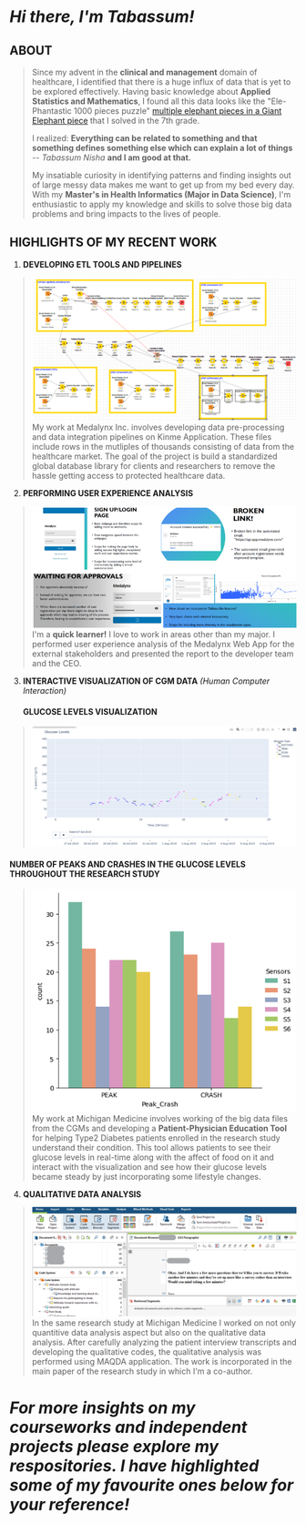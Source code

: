 # *Hi there, I'm Tabassum!*

## **ABOUT**
> Since my advent in the **clinical and management** domain of healthcare, I identified that there is a huge influx of data that is yet to be explored effectively. 
> Having basic knowledge about **Applied Statistics and Mathematics**, I found all this data looks like the "Ele-Phantastic 1000 pieces puzzle" [multiple elephant 
> pieces in a Giant Elephant piece](https://www.amazon.com/Ele-Phantastic-1000-pc-Jigsaw-Puzzle/dp/B004HK6BL6/ref=as_li_ss_tl?_encoding=UTF8&pd_rd_i=B004HK6BL6&pd_rd_r=9761960c-0f86-11e9-81fe-4da2503c3c0e&pd_rd_w=mSuow&pd_rd_wg=Hl2sh&pf_rd_p=18bb0b78-4200-49b9-ac91-f141d61a1780&pf_rd_r=WAD926SEW7SVXNMCV35X&psc=1&refRID=WAD926SEW7SVXNMCV35X&linkCode=sl1&tag=mybuclisjou-20&linkId=5a0bdf477cfe6dc46b4ecc22b793e6cb&language=en_US) that I solved in the 7th grade.
> 
> I realized:
  > **Everything can be related to something and that something defines something else which can explain a lot of things** -- *Tabassum Nisha* **and I am good at 
  > that.** 
> 
> My insatiable curiosity in identifying patterns and finding insights out of large messy data makes me want to get up from my bed every day. With my **Master's in 
> Health Informatics (Major in Data Science)**, I'm enthusiastic to apply my knowledge and skills to solve those big data problems and bring impacts to the lives of 
> people. 

## **HIGHLIGHTS OF MY RECENT WORK**
1. **DEVELOPING ETL TOOLS AND PIPELINES** 
> ![alt text](https://github.com/tabbie-hash/tabbie-hash/blob/main/Knime%20workflow.png)
> My work at Medalynx Inc. involves developing data pre-processing and data integration pipelines on Kinme Application. These files include rows in the mutliples of
> thousands consisting of data from the healthcare market. The goal of the project is build a standardized global database library for clients and researchers to remove 
> the hassle getting access to protected healthcare data. 

2. **PERFORMING USER EXPERIENCE ANALYSIS**
> ![alt text](https://github.com/tabbie-hash/tabbie-hash/blob/main/app%20analysis.png)                                                                 
> I'm a **quick learner!** I love to work in areas other than my major. I performed user experience analysis of the Medalynx Web App for the external stakeholders and 
> presented the report to the developer team and the CEO. 

3. **INTERACTIVE VISUALIZATION OF CGM DATA** *(Human Computer Interaction)*
   #### GLUCOSE LEVELS VISUALIZATION
> ![alt text](https://github.com/tabbie-hash/tabbie-hash/blob/main/graph.png)       
   #### NUMBER OF PEAKS AND CRASHES IN THE GLUCOSE LEVELS THROUGHOUT THE RESEARCH STUDY                        
> ![alt text](https://github.com/tabbie-hash/tabbie-hash/blob/main/P001S6_All_Sensors_PC.png)                                                                                      
> My work at Michigan Medicine involves working of the big data files from the CGMs and developing a **Patient-Physician Education Tool** for helping Type2 Diabetes 
> patients enrolled in the research study understand their condition. This tool allows patients to see their glucose levels in real-time along with the affect of food 
> on it and interact with the visualization and see how their glucose levels became steady by just incorporating some lifestyle changes.  

4. **QUALITATIVE DATA ANALYSIS**
> ![alt text](https://github.com/tabbie-hash/tabbie-hash/blob/main/qual%20analysis.png)                                     
> In the same research study at Michigan Medicine I worked on not only quantitive data analysis aspect but also on the qualitative data analysis. After carefully 
> analyzing the patient interview transcripts and developing the qualitative codes, the qualitative analysis was performed using MAQDA application. The work is 
> incorporated in the main paper of the research study in which I'm a co-author. 

# *For more insights on my courseworks and independent projects please explore my respositories. I have highlighted some of my favourite ones below for your reference!*
<!--
**tabbie-hash/tabbie-hash** is a ✨ _special_ ✨ repository because its `README.md` (this file) appears on your GitHub profile.

Here are some ideas to get you started:

- 🔭 I’m currently working on ...
- 🌱 I’m currently learning ...
- 👯 I’m looking to collaborate on ...
- 🤔 I’m looking for help with ...
- 💬 Ask me about ...
- 📫 How to reach me: ...
- 😄 Pronouns: ...
- ⚡ Fun fact: ...
-->
